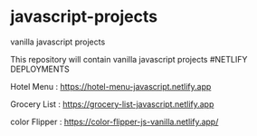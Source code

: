 # javascript-projects
vanilla javascript projects

This repository will contain vanilla javascript projects
#NETLIFY DEPLOYMENTS

Hotel Menu : https://hotel-menu-javascript.netlify.app

Grocery List : https://grocery-list-javascript.netlify.app

color Flipper : https://color-flipper-js-vanilla.netlify.app/

